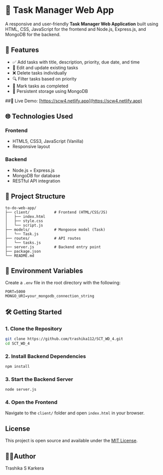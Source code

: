 # 📝 Task Manager Web App

A responsive and user-friendly **Task Manager Web Application** built using HTML, CSS, JavaScript for the frontend and Node.js, Express.js, and MongoDB for the backend.

## 🚀 Features

- ✅ Add tasks with title, description, priority, due date, and time
- 📝 Edit and update existing tasks
- ❌ Delete tasks individually
- 🔍 Filter tasks based on priority
- 🎯 Mark tasks as completed
- 💾 Persistent storage using MongoDB

##🔗 Live Demo: [https://scw4.netlify.app](https://scw4.netlify.app)

## 🌐 Technologies Used

### Frontend
- HTML5, CSS3, JavaScript (Vanilla)
- Responsive layout

### Backend
- Node.js + Express.js
- MongoDB for database
- RESTful API integration

## 📁 Project Structure

```
to-do-web-app/
├── client/           # Frontend (HTML/CSS/JS)
│   ├── index.html
│   ├── style.css
│   └── script.js
├── models/           # Mongoose model (Task)
│   └── Task.js
├── routes/           # API routes
│   └── tasks.js
├── server.js         # Backend entry point
├── package.json
└── README.md
```

## 🔐 Environment Variables

Create a `.env` file in the root directory with the following:

```env
PORT=5000
MONGO_URI=your_mongodb_connection_string
```

## 🛠️ Getting Started

### 1. Clone the Repository
```bash
git clone https://github.com/trashika112/SCT_WD_4.git
cd SCT_WD_4
```

### 2. Install Backend Dependencies
```bash
npm install
```

### 3. Start the Backend Server
```bash
node server.js
```

### 4. Open the Frontend
Navigate to the `client/` folder and open `index.html` in your browser.

## License

This project is open source and available under the [MIT License](LICENSE).


## 👩‍💻Author
Trashika S Karkera
